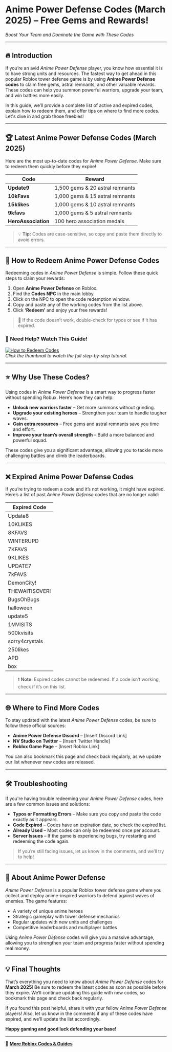 # Anime Power Defense Codes (March 2025) – Free Gems and Rewards!  
*Boost Your Team and Dominate the Game with These Codes*  

---

## 🔥 Introduction  
If you’re an avid *Anime Power Defense* player, you know how essential it is to have strong units and resources. The fastest way to get ahead in this popular Roblox tower defense game is by using **Anime Power Defense codes** to claim free gems, astral remnants, and other valuable rewards. These codes can help you summon powerful warriors, upgrade your team, and win battles more easily.  

In this guide, we’ll provide a complete list of active and expired codes, explain how to redeem them, and offer tips on where to find more codes. Let's dive in and grab those freebies!  

---

## 🏆 Latest Anime Power Defense Codes (March 2025)  
Here are the most up-to-date codes for *Anime Power Defense*. Make sure to redeem them quickly before they expire!  

| **Code** | **Reward** |  
|---------|-----------|  
| **Update9** | 1,500 gems & 20 astral remnants |  
| **10kFavs** | 1,000 gems & 15 astral remnants |  
| **15klikes** | 1,000 gems & 10 astral remnants |  
| **9kfavs** | 1,000 gems & 5 astral remnants |  
| **HeroAssociation** | 100 hero association medals |  

> 💡 **Tip:** Codes are case-sensitive, so copy and paste them directly to avoid errors.  

---

## 🎯 How to Redeem Anime Power Defense Codes  
Redeeming codes in *Anime Power Defense* is simple. Follow these quick steps to claim your rewards:  

1. Open **Anime Power Defense** on Roblox.  
2. Find the **Codes NPC** in the main lobby.  
3. Click on the NPC to open the code redemption window.  
4. Copy and paste any of the working codes from the list above.  
5. Click **‘Redeem’** and enjoy your free rewards!  

> 🚨 If the code doesn’t work, double-check for typos or see if it has expired.  

### 🎥 Need Help? Watch This Guide!  
[![How to Redeem Codes](https://img.youtube.com/vi/XQqfwzNh4G4/0.jpg)](https://www.youtube.com/watch?v=XQqfwzNh4G4)  
*Click the thumbnail to watch the full step-by-step tutorial.*  

---

## ⭐ Why Use These Codes?  
Using codes in *Anime Power Defense* is a smart way to progress faster without spending Robux. Here’s how they can help:  

- **Unlock new warriors faster** – Get more summons without grinding.  
- **Upgrade your existing heroes** – Strengthen your team to handle tougher waves.  
- **Gain extra resources** – Free gems and astral remnants save you time and effort.  
- **Improve your team’s overall strength** – Build a more balanced and powerful squad.  

These codes give you a significant advantage, allowing you to tackle more challenging battles and climb the leaderboards.  

---

## ❌ Expired Anime Power Defense Codes  
If you’re trying to redeem a code and it’s not working, it might have expired. Here’s a list of past *Anime Power Defense* codes that are no longer valid:  

| **Expired Code** |  
|-----------------|  
| Update8          |  
| 10KLIKES         |  
| 8KFAVS           |  
| WINTERUPD        |  
| 7KFAVS           |  
| 9KLIKES          |  
| UPDATE7          |  
| 7kFAVS           |  
| DemonCity!       |  
| THEWAITISOVER!   |  
| BugsOhBugs       |  
| halloween        |  
| update5          |  
| 1MVISITS         |  
| 500kvisits       |  
| sorry4crystals   |  
| 250likes         |  
| APD              |  
| box              |  

> ❗ **Note:** Expired codes cannot be redeemed. If a code isn’t working, check if it’s on this list.  

---

## 🌐 Where to Find More Codes  
To stay updated with the latest *Anime Power Defense* codes, be sure to follow these official sources:  

- **Anime Power Defense Discord** – [Insert Discord Link]  
- **NV Studio on Twitter** – [Insert Twitter Handle]  
- **Roblox Game Page** – [Insert Roblox Link]  

You can also bookmark this page and check back regularly, as we update our list whenever new codes are released.  

---

## 🛠️ Troubleshooting  
If you're having trouble redeeming your *Anime Power Defense* codes, here are a few common issues and solutions:  

- **Typos or Formatting Errors** – Make sure you copy and paste the code exactly as it appears.  
- **Code Expired** – Codes have an expiration date, so check the expired list.  
- **Already Used** – Most codes can only be redeemed once per account.  
- **Server Issues** – If the game is experiencing bugs, try restarting and redeeming the code again.  

> If you’re still facing issues, let us know in the comments, and we’ll try to help!  

---

## 📖 About Anime Power Defense  
*Anime Power Defense* is a popular Roblox tower defense game where you collect and deploy anime-inspired warriors to defend against waves of enemies. The game features:  

- A variety of unique anime heroes  
- Strategic gameplay with tower defense mechanics  
- Regular updates with new units and challenges  
- Competitive leaderboards and multiplayer battles  

Using *Anime Power Defense* codes will give you a massive advantage, allowing you to strengthen your team and progress faster without spending real money.  

---

## 💡 Final Thoughts  
That’s everything you need to know about *Anime Power Defense* codes for **March 2025**! Be sure to redeem the latest codes as soon as possible before they expire. We’ll continue updating this guide with new codes, so bookmark this page and check back regularly.  

If you found this post helpful, share it with your fellow *Anime Power Defense* players! Also, let us know in the comments if any of these codes have expired, and we’ll update the list accordingly.  

**Happy gaming and good luck defending your base!**  

---
📌 **[More Roblox Codes & Guides](https://pro-game-guides.com/collect-all-pets-codes/anime-power-defense-codes)**
